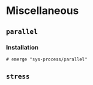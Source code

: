 # Miscellaneous

## `parallel`

### Installation

```ShellSession
# emerge "sys-process/parallel"
```

## `stress`
